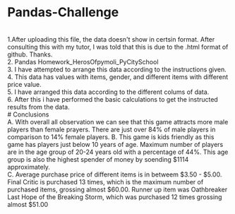 # Pandas-Challenge
<br /> 1.After uploading this file, the data doesn't show in certsin format. After consulting this with my tutor, I was told that this is due to the .html format of github. Thanks.
<br /> 2. Pandas Homework_HerosOfpymoli_PyCitySchool
<br /> 3. I have attempted to arrange this data according to the instructions given.
<br /> 4. This data has values with items, gender, and different items with different price value.
<br /> 5. I have arranged this data according to the different colums of data.
<br /> 6. After this i have performed the basic calculations to get the instructed results from the data. 
<br /> # Conclusions
<br /> A. With overall all observation we can see that this game attracts more male players than female prayers. There are just over 84% of male players in comparison to 14% female players. 
<be /> B. This game is kids friendly as this game has players just below 10 years of age. Maximum number of players are in the age group of 20-24 years old with a percentage of 44%. This age group is also the highest spender of money by soending $1114 approximately.
<br /> C. Average purchase price of different items is in betweem $3.50 - $5.00. Final Critic is purchased 13 times, which is the maximum number of purchased items, grossing almost $60.00. Runner up item was Oathbreaker Last Hope of the Breaking Storm, which was purchased 12 times grossing almost $51.00
